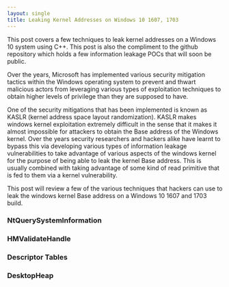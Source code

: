 ```yaml
---
layout: single
title: Leaking Kernel Addresses on Windows 10 1607, 1703
---
```


This post covers a few techniques to leak kernel addresses on a Windows 10 system using C++. This post is also the compliment to the github repository which holds a few information leakage POCs that will soon be public.

Over the years, Microsoft has implemented various security mitigation tactics within the Windows operating system to prevent and thwart malicious actors from leveraging various types of exploitation techniques to obtain higher levels of privilege than they are supposed to have.

One of the security mitigations that has been implemented is known as KASLR (kernel address space layout randomization). KASLR makes windows kernel exploitation extremely difficult in the sense that it makes it almost impossible for attackers to obtain the Base address of the Windows kernel. Over the years security researchers and hackers alike have learnt to bypass this via developing various types of information leakage vulnerabilities to take advantage of various aspects of the windows kernel for the purpose of being able to leak the kernel Base address. This is usually combined with taking advantage of some kind of read primitive that is fed to them via a kernel vulnerability.

This post will review a few of the various techniques that hackers can use to leak the windows kernel Base address on a Windows 10 1607 and 1703 build.

### NtQuerySystemInformation
### HMValidateHandle
### Descriptor Tables
### DesktopHeap
